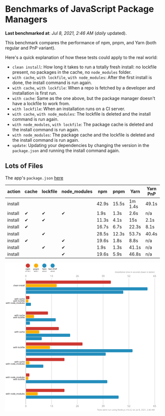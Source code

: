 # Benchmarks of JavaScript Package Managers

**Last benchmarked at**: _Jul 8, 2021, 2:46 AM_ (_daily_ updated).

This benchmark compares the performance of npm, pnpm, and Yarn (both regular and PnP variant).

Here's a quick explanation of how these tests could apply to the real world:

- `clean install`: How long it takes to run a totally fresh install: no lockfile present, no packages in the cache, no `node_modules` folder.
- `with cache`, `with lockfile`, `with node_modules`: After the first install is done, the install command is run again.
- `with cache`, `with lockfile`: When a repo is fetched by a developer and installation is first run.
- `with cache`: Same as the one above, but the package manager doesn't have a lockfile to work from.
- `with lockfile`: When an installation runs on a CI server.
- `with cache`, `with node_modules`: The lockfile is deleted and the install command is run again.
- `with node_modules`, `with lockfile`: The package cache is deleted and the install command is run again.
- `with node_modules`: The package cache and the lockfile is deleted and the install command is run again.
- `update`: Updating your dependencies by changing the version in the `package.json` and running the install command again.

## Lots of Files

The app's `package.json` [here](https://github.com/pnpm/pnpm.github.io/blob/main/benchmarks/fixtures/alotta-files/package.json)

| action  | cache | lockfile | node_modules| npm | pnpm | Yarn | Yarn PnP |
| ---     | ---   | ---      | ---         | --- | ---  | ---  | ---      |
| install |       |          |             | 42.9s | 15.5s | 1m 1.4s | 49.1s |
| install | ✔     | ✔        | ✔           | 1.9s | 1.3s | 2.6s | n/a |
| install | ✔     | ✔        |             | 11.3s | 4.1s | 15s | 2.1s |
| install | ✔     |          |             | 16.7s | 6.7s | 22.3s | 8.1s |
| install |       | ✔        |             | 28.5s | 12.3s | 53.7s | 40.4s |
| install | ✔     |          | ✔           | 19.6s | 1.8s | 8.8s | n/a |
| install |       | ✔        | ✔           | 1.9s | 1.3s | 41.1s | n/a |
| install |       |          | ✔           | 19.6s | 5.9s | 46.8s | n/a |

![Graph of the alotta-files results](../../static/img/benchmarks/alotta-files.svg)